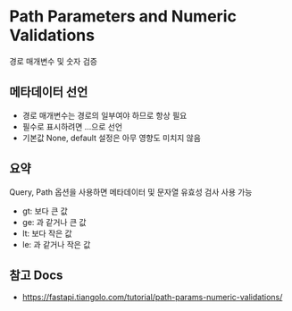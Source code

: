 # Path Parameters and Numeric Validations

경로 매개변수 및 숫자 검증


## 메타데이터 선언

- 경로 매개변수는 경로의 일부여야 하므로 항상 필요
- 필수로 표시하려면 ...으로 선언
- 기본값 None, default 설정은 아무 영향도 미치지 않음


## 요약

Query, Path 옵션을 사용하면 메타데이터 및 문자열 유효성 검사 사용 가능

- gt: 보다 큰 값
- ge: 과 같거나 큰 값
- lt: 보다 작은 값
- le: 과 같거나 작은 값


## 참고 Docs

- https://fastapi.tiangolo.com/tutorial/path-params-numeric-validations/
